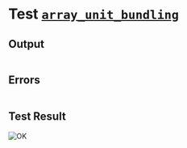 # Test [`array_unit_bundling`](../doc/types/arrays.md#L11)

## Output

```,plain
```

## Errors

```,plain
```

## Test Result

![OK](../doc/types/.test/array_unit_bundling.png)
